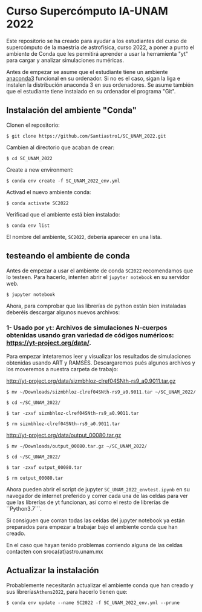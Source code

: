 # Curso Supercómputo IA-UNAM 2022

Este repositorio se ha creado para ayudar a los estudiantes del curso de supercómputo de la maestría de astrofísica, curso 2022, a poner a punto el ambiente de Conda que les permitirá aprender a usar la herramienta "yt" para cargar y analizar simulaciones numéricas.

Antes de empezar se asume que el estudiante tiene un ambiente [anaconda3](https://www.anaconda.com/distribution/) funcional en su ordenador. Si no es el caso, sigan la liga e instalen la distribución anaconda 3 en sus ordenadores.
Se asume también que el estudiante tiene instalado en su ordenador el programa "Git".

## Instalación del ambiente "Conda"

Clonen el repositorio:

```console
$ git clone https://github.com/Santiastro1/SC_UNAM_2022.git
```

Cambien al directorio que acaban de crear:

```console
$ cd SC_UNAM_2022
```
Create a new environment:

```console
$ conda env create -f SC_UNAM_2022_env.yml
```
Activad el nuevo ambiente conda:

```console
$ conda activate SC2022
```
Verificad que el ambiente está bien instalado:

```console
$ conda env list
```
El nombre del ambiente, ```SC2022```, debería aparecer en una lista. 

## testeando el ambiente de conda

Antes de empezar a usar el ambiente de conda ```SC2022``` recomendamos que lo testeen.
Para hacerlo, intenten abrir el ```jupyter notebook``` en su servidor web.

```console
$ jupyter notebook
```

Ahora, para comprobar que las librerías de python están bien instaladas deberéis descargar algunos nuevos archivos:

### 1- Usado por ```yt```: Archivos de simulaciones N-cuerpos obtenidas usando gran variedad de códigos numéricos: https://yt-project.org/data/.

Para empezar intetaremos leer y visualizar los resultados de simulaciones obtenidas usando ART y RAMSES. Descargaremos pués algunos archivos y los moveremos a nuestra carpeta de trabajo:

http://yt-project.org/data/sizmbhloz-clref04SNth-rs9_a0.9011.tar.gz

```console
$ mv ~/Downloads/sizmbhloz-clref04SNth-rs9_a0.9011.tar ~/SC_UNAM_2022/
```

```console
$ cd ~/SC_UNAM_2022/
```

```console
$ tar -zxvf sizmbhloz-clref04SNth-rs9_a0.9011.tar

```
```console
$ rm sizmbhloz-clref04SNth-rs9_a0.9011.tar
```

http://yt-project.org/data/output_00080.tar.gz

```console
$ mv ~/Downloads/output_00080.tar.gz ~/SC_UNAM_2022/
```

```console
$ cd ~/SC_UNAM_2022/
```

```console
$ tar -zxvf output_00080.tar
```

```console
$ rm output_00080.tar
```

Ahora pueden abrir el script de jupyter ```SC_UNAM_2022_envtest.ipynb``` en su navegador de internet preferido y correr cada una de las celdas para ver que las librerías de yt funcionan, así como el resto de librerías de ``Python3.7```.

Si consiguen que corran todas las celdas del jupyter notebook ya están preparados para empezar a trabajar bajo el ambiente conda que han creado.

En el caso que hayan tenido problemas corriendo alguna de las celdas contacten con sroca(at)astro.unam.mx


## Actualizar la instalación

Probablemente necesitarán actualizar el ambiente conda que han creado y sus librerías```Athens2022```, para hacerlo tienen que:

```console
$ conda env update --name SC2022 -f SC_UNAM_2022_env.yml --prune
```
